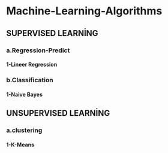# Machine-Learning-Algorithms

## SUPERVISED LEARNİNG

### a.Regression-Predict
#### 1-Lineer Regression

### b.Classification
#### 1-Naive Bayes


## UNSUPERVISED LEARNİNG

### a.clustering
#### 1-K-Means
